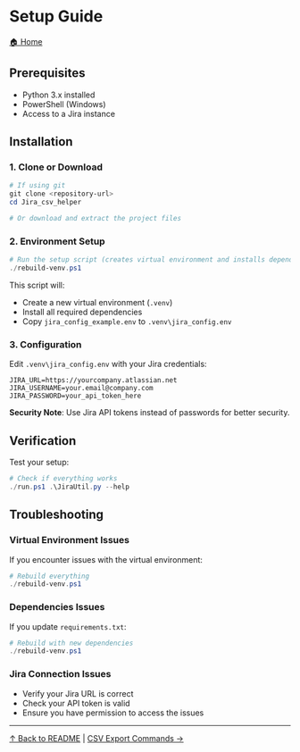 # Setup Guide

[🏠 Home](../README.md)

## Prerequisites

- Python 3.x installed
- PowerShell (Windows)
- Access to a Jira instance

## Installation

### 1. Clone or Download

```powershell
# If using git
git clone <repository-url>
cd Jira_csv_helper

# Or download and extract the project files
```

### 2. Environment Setup

```powershell
# Run the setup script (creates virtual environment and installs dependencies)
./rebuild-venv.ps1
```

This script will:

- Create a new virtual environment (`.venv`)
- Install all required dependencies
- Copy `jira_config_example.env` to `.venv\jira_config.env`

### 3. Configuration

Edit `.venv\jira_config.env` with your Jira credentials:

```env
JIRA_URL=https://yourcompany.atlassian.net
JIRA_USERNAME=your.email@company.com
JIRA_PASSWORD=your_api_token_here
```

**Security Note**: Use Jira API tokens instead of passwords for better security.

## Verification

Test your setup:

```powershell
# Check if everything works
./run.ps1 .\JiraUtil.py --help
```

## Troubleshooting

### Virtual Environment Issues

If you encounter issues with the virtual environment:

```powershell
# Rebuild everything
./rebuild-venv.ps1
```

### Dependencies Issues

If you update `requirements.txt`:

```powershell
# Rebuild with new dependencies
./rebuild-venv.ps1
```

### Jira Connection Issues

- Verify your Jira URL is correct
- Check your API token is valid
- Ensure you have permission to access the issues

---

[↑ Back to README](../README.md) | [CSV Export Commands →](csv_export-commands.md)
